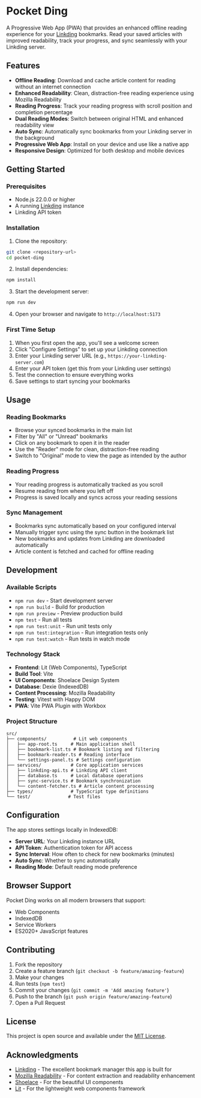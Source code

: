 # Pocket Ding

A Progressive Web App (PWA) that provides an enhanced offline reading experience for your [Linkding](https://github.com/sissbruecker/linkding) bookmarks. Read your saved articles with improved readability, track your progress, and sync seamlessly with your Linkding server.

## Features

- **Offline Reading**: Download and cache article content for reading without an internet connection
- **Enhanced Readability**: Clean, distraction-free reading experience using Mozilla Readability
- **Reading Progress**: Track your reading progress with scroll position and completion percentage
- **Dual Reading Modes**: Switch between original HTML and enhanced readability view
- **Auto Sync**: Automatically sync bookmarks from your Linkding server in the background
- **Progressive Web App**: Install on your device and use like a native app
- **Responsive Design**: Optimized for both desktop and mobile devices

## Getting Started

### Prerequisites

- Node.js 22.0.0 or higher
- A running [Linkding](https://github.sissbruecker/linkding) instance
- Linkding API token

### Installation

1. Clone the repository:
```bash
git clone <repository-url>
cd pocket-ding
```

2. Install dependencies:
```bash
npm install
```

3. Start the development server:
```bash
npm run dev
```

4. Open your browser and navigate to `http://localhost:5173`

### First Time Setup

1. When you first open the app, you'll see a welcome screen
2. Click "Configure Settings" to set up your Linkding connection
3. Enter your Linkding server URL (e.g., `https://your-linkding-server.com`)
4. Enter your API token (get this from your Linkding user settings)
5. Test the connection to ensure everything works
6. Save settings to start syncing your bookmarks

## Usage

### Reading Bookmarks

- Browse your synced bookmarks in the main list
- Filter by "All" or "Unread" bookmarks
- Click on any bookmark to open it in the reader
- Use the "Reader" mode for clean, distraction-free reading
- Switch to "Original" mode to view the page as intended by the author

### Reading Progress

- Your reading progress is automatically tracked as you scroll
- Resume reading from where you left off
- Progress is saved locally and syncs across your reading sessions

### Sync Management

- Bookmarks sync automatically based on your configured interval
- Manually trigger sync using the sync button in the bookmark list
- New bookmarks and updates from Linkding are downloaded automatically
- Article content is fetched and cached for offline reading

## Development

### Available Scripts

- `npm run dev` - Start development server
- `npm run build` - Build for production
- `npm run preview` - Preview production build
- `npm test` - Run all tests
- `npm run test:unit` - Run unit tests only
- `npm run test:integration` - Run integration tests only
- `npm run test:watch` - Run tests in watch mode

### Technology Stack

- **Frontend**: Lit (Web Components), TypeScript
- **Build Tool**: Vite
- **UI Components**: Shoelace Design System
- **Database**: Dexie (IndexedDB)
- **Content Processing**: Mozilla Readability
- **Testing**: Vitest with Happy DOM
- **PWA**: Vite PWA Plugin with Workbox

### Project Structure

```
src/
├── components/          # Lit web components
│   ├── app-root.ts     # Main application shell
│   ├── bookmark-list.ts # Bookmark listing and filtering
│   ├── bookmark-reader.ts # Reading interface
│   └── settings-panel.ts # Settings configuration
├── services/           # Core application services
│   ├── linkding-api.ts # Linkding API client
│   ├── database.ts     # Local database operations
│   ├── sync-service.ts # Bookmark synchronization
│   └── content-fetcher.ts # Article content processing
├── types/              # TypeScript type definitions
└── test/              # Test files
```

## Configuration

The app stores settings locally in IndexedDB:

- **Server URL**: Your Linkding instance URL
- **API Token**: Authentication token for API access
- **Sync Interval**: How often to check for new bookmarks (minutes)
- **Auto Sync**: Whether to sync automatically
- **Reading Mode**: Default reading mode preference

## Browser Support

Pocket Ding works on all modern browsers that support:
- Web Components
- IndexedDB
- Service Workers
- ES2020+ JavaScript features

## Contributing

1. Fork the repository
2. Create a feature branch (`git checkout -b feature/amazing-feature`)
3. Make your changes
4. Run tests (`npm test`)
5. Commit your changes (`git commit -m 'Add amazing feature'`)
6. Push to the branch (`git push origin feature/amazing-feature`)
7. Open a Pull Request

## License

This project is open source and available under the [MIT License](LICENSE).

## Acknowledgments

- [Linkding](https://github.com/sissbruecker/linkding) - The excellent bookmark manager this app is built for
- [Mozilla Readability](https://github.com/mozilla/readability) - For content extraction and readability enhancement
- [Shoelace](https://shoelace.style/) - For the beautiful UI components
- [Lit](https://lit.dev/) - For the lightweight web components framework